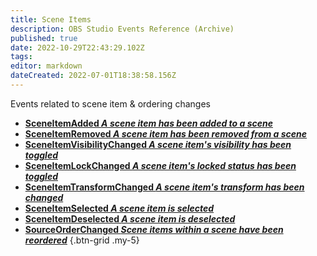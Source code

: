 ```yaml
---
title: Scene Items
description: OBS Studio Events Reference (Archive)
published: true
date: 2022-10-29T22:43:29.102Z
tags: 
editor: markdown
dateCreated: 2022-07-01T18:38:58.156Z
---
```


Events related to scene item & ordering changes
* [**SceneItemAdded *A scene item has been added to a scene***](/Broadcasters/OBS/Archive/Events/Scene-Items/SceneItemAdded)
* [**SceneItemRemoved *A scene item has been removed from a scene***](/Broadcasters/OBS/Archive/Events/Scene-Items/SceneItemRemoved)
* [**SceneItemVisibilityChanged *A scene item's visibility has been toggled***](/Broadcasters/OBS/Archive/Events/Scene-Items/SceneItemVisibilityChanged)
* [**SceneItemLockChanged *A scene item's locked status has been toggled***](/Broadcasters/OBS/Archive/Events/Scene-Items/SceneItemLockChanged)
* [**SceneItemTransformChanged *A scene item's transform has been changed***](/Broadcasters/OBS/Archive/Events/Scene-Items/SceneItemTransformChanged)
* [**SceneItemSelected *A scene item is selected***](/Broadcasters/OBS/Archive/Events/Scene-Items/SceneItemSelected)
* [**SceneItemDeselected *A scene item is deselected***](/Broadcasters/OBS/Archive/Events/Scene-Items/SceneItemDeselected)
* [**SourceOrderChanged *Scene items within a scene have been reordered***](/Broadcasters/OBS/Archive/Events/Scene-Items/SourceOrderChanged)
{.btn-grid .my-5}